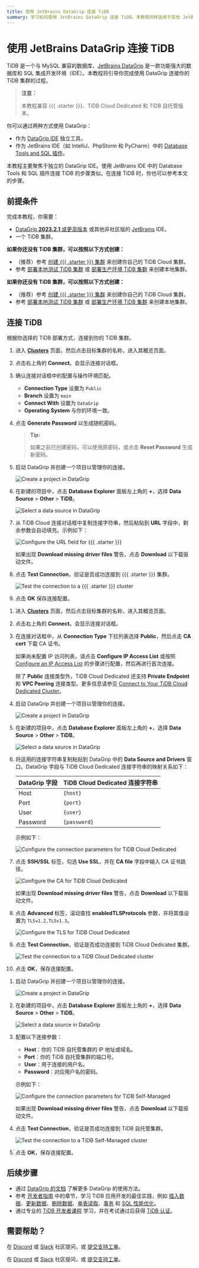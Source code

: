 ```yaml
---
title: 使用 JetBrains DataGrip 连接 TiDB
summary: 学习如何使用 JetBrains DataGrip 连接 TiDB。本教程同样适用于其他 JetBrains IDE 中的 Database Tools 和 SQL 插件，例如 IntelliJ、PhpStorm 和 PyCharm。
---
```


# 使用 JetBrains DataGrip 连接 TiDB

TiDB 是一个与 MySQL 兼容的数据库，[JetBrains DataGrip](https://www.jetbrains.com/help/datagrip/getting-started.html) 是一款功能强大的数据库和 SQL 集成开发环境（IDE）。本教程将引导你完成使用 DataGrip 连接你的 TiDB 集群的过程。

> **注意：**
>
> 本教程兼容 {{{ .starter }}}、TiDB Cloud Dedicated 和 TiDB 自托管版本。

你可以通过两种方式使用 DataGrip：

- 作为 [DataGrip IDE](https://www.jetbrains.com/datagrip/download) 独立工具。
- 作为 JetBrains IDE（如 IntelliJ、PhpStorm 和 PyCharm）中的 [Database Tools and SQL 插件](https://www.jetbrains.com/help/idea/relational-databases/)。

本教程主要聚焦于独立的 DataGrip IDE。使用 JetBrains IDE 中的 Database Tools 和 SQL 插件连接 TiDB 的步骤类似。在连接 TiDB 时，你也可以参考本文的步骤。

## 前提条件

完成本教程，你需要：

- [DataGrip **2023.2.1** 或更高版本](https://www.jetbrains.com/datagrip/download/) 或其他非社区版的 [JetBrains](https://www.jetbrains.com/) IDE。
- 一个 TiDB 集群。

<CustomContent platform="tidb">

**如果你还没有 TiDB 集群，可以按照以下方式创建：**

- （推荐）参考 [创建 {{{ .starter }}} 集群](/develop/dev-guide-build-cluster-in-cloud.md) 来创建你自己的 TiDB Cloud 集群。
- 参考 [部署本地测试 TiDB 集群](/quick-start-with-tidb.md#deploy-a-local-test-cluster) 或 [部署生产环境 TiDB 集群](/production-deployment-using-tiup.md) 来创建本地集群。

</CustomContent>
<CustomContent platform="tidb-cloud">

**如果你还没有 TiDB 集群，可以按照以下方式创建：**

- （推荐）参考 [创建 {{{ .starter }}} 集群](/develop/dev-guide-build-cluster-in-cloud.md) 来创建你自己的 TiDB Cloud 集群。
- 参考 [部署本地测试 TiDB 集群](https://docs.pingcap.com/tidb/stable/quick-start-with-tidb#deploy-a-local-test-cluster) 或 [部署生产环境 TiDB 集群](https://docs.pingcap.com/tidb/stable/production-deployment-using-tiup) 来创建本地集群。

</CustomContent>

## 连接 TiDB

根据你选择的 TiDB 部署方式，连接到你的 TiDB 集群。

<SimpleTab>
<div label="{{{ .starter }}}">

1. 进入 [**Clusters**](https://tidbcloud.com/console/clusters) 页面，然后点击目标集群的名称，进入其概览页面。

2. 点击右上角的 **Connect**。会显示连接对话框。

3. 确认连接对话框中的配置与操作环境匹配。

    - **Connection Type** 设置为 `Public`
    - **Branch** 设置为 `main`
    - **Connect With** 设置为 `DataGrip`
    - **Operating System** 与你的环境一致。

4. 点击 **Generate Password** 以生成随机密码。

    > **Tip:**
    >
    > 如果之前已创建密码，可以使用原密码，或点击 **Reset Password** 生成新密码。

5. 启动 DataGrip 并创建一个项目以管理你的连接。

    ![Create a project in DataGrip](/media/develop/datagrip-create-project.jpg)

6. 在新建的项目中，点击 **Database Explorer** 面板左上角的 **+**，选择 **Data Source** > **Other** > **TiDB**。

    ![Select a data source in DataGrip](/media/develop/datagrip-data-source-select.jpg)

7. 从 TiDB Cloud 连接对话框中复制连接字符串，然后粘贴到 **URL** 字段中，剩余参数会自动填充。示例如下：

    ![Configure the URL field for {{{ .starter }}}](/media/develop/datagrip-url-paste.jpg)

    如果出现 **Download missing driver files** 警告，点击 **Download** 以下载驱动文件。

8. 点击 **Test Connection**，验证是否成功连接到 {{{ .starter }}} 集群。

    ![Test the connection to a {{{ .starter }}} cluster](/media/develop/datagrip-test-connection.jpg)

9. 点击 **OK** 保存连接配置。

</div>
<div label="TiDB Cloud Dedicated">

1. 进入 [**Clusters**](https://tidbcloud.com/console/clusters) 页面，然后点击目标集群的名称，进入其概览页面。

2. 点击右上角的 **Connect**。会显示连接对话框。

3. 在连接对话框中，从 **Connection Type** 下拉列表选择 **Public**，然后点击 **CA cert** 下载 CA 证书。

    如果尚未配置 IP 访问列表，请点击 **Configure IP Access List** 或按照 [Configure an IP Access List](https://docs.pingcap.com/tidbcloud/configure-ip-access-list) 的步骤进行配置，然后再进行首次连接。

    除了 **Public** 连接类型外，TiDB Cloud Dedicated 还支持 **Private Endpoint** 和 **VPC Peering** 连接类型。更多信息请参见 [Connect to Your TiDB Cloud Dedicated Cluster](https://docs.pingcap.com/tidbcloud/connect-to-tidb-cluster)。

4. 启动 DataGrip 并创建一个项目以管理你的连接。

    ![Create a project in DataGrip](/media/develop/datagrip-create-project.jpg)

5. 在新建的项目中，点击 **Database Explorer** 面板左上角的 **+**，选择 **Data Source** > **Other** > **TiDB**。

    ![Select a data source in DataGrip](/media/develop/datagrip-data-source-select.jpg)

6. 将适用的连接字符串复制粘贴到 DataGrip 中的 **Data Source and Drivers** 窗口。DataGrip 字段与 TiDB Cloud Dedicated 连接字符串的映射关系如下：

    | DataGrip 字段 | TiDB Cloud Dedicated 连接字符串 |
    | -------------- | ------------------------------ |
    | Host           | `{host}`                       |
    | Port           | `{port}`                       |
    | User           | `{user}`                       |
    | Password       | `{password}`                   |

    示例如下：

    ![Configure the connection parameters for TiDB Cloud Dedicated](/media/develop/datagrip-dedicated-connect.jpg)

7. 点击 **SSH/SSL** 标签，勾选 **Use SSL**，并在 **CA file** 字段中输入 CA 证书路径。

    ![Configure the CA for TiDB Cloud Dedicated](/media/develop/datagrip-dedicated-ssl.jpg)

    如果出现 **Download missing driver files** 警告，点击 **Download** 以下载驱动文件。

8. 点击 **Advanced** 标签，滚动查找 **enabledTLSProtocols** 参数，并将其值设置为 `TLSv1.2,TLSv1.3`。

    ![Configure the TLS for TiDB Cloud Dedicated](/media/develop/datagrip-dedicated-advanced.jpg)

9. 点击 **Test Connection**，验证是否成功连接到 TiDB Cloud Dedicated 集群。

    ![Test the connection to a TiDB Cloud Dedicated cluster](/media/develop/datagrip-dedicated-test-connection.jpg)

10. 点击 **OK**，保存连接配置。

</div>
<div label="TiDB Self-Managed">

1. 启动 DataGrip 并创建一个项目以管理你的连接。

    ![Create a project in DataGrip](/media/develop/datagrip-create-project.jpg)

2. 在新建的项目中，点击 **Database Explorer** 面板左上角的 **+**，选择 **Data Source** > **Other** > **TiDB**。

    ![Select a data source in DataGrip](/media/develop/datagrip-data-source-select.jpg)

3. 配置以下连接参数：

    - **Host**：你的 TiDB 自托管集群的 IP 地址或域名。
    - **Port**：你的 TiDB 自托管集群的端口号。
    - **User**：用于连接的用户名。
    - **Password**：对应用户名的密码。

    示例如下：

    ![Configure the connection parameters for TiDB Self-Managed](/media/develop/datagrip-self-hosted-connect.jpg)

    如果出现 **Download missing driver files** 警告，点击 **Download** 以下载驱动文件。

4. 点击 **Test Connection**，验证是否成功连接到 TiDB 自托管集群。

    ![Test the connection to a TiDB Self-Managed cluster](/media/develop/datagrip-self-hosted-test-connection.jpg)

5. 点击 **OK**，保存连接配置。

</div>
</SimpleTab>

## 后续步骤

- 通过 [DataGrip 的文档](https://www.jetbrains.com/help/datagrip/getting-started.html) 了解更多 DataGrip 的使用方法。
- 参考 [开发者指南](/develop/dev-guide-overview.md) 中的章节，学习 TiDB 应用开发的最佳实践，例如 [插入数据](/develop/dev-guide-insert-data.md)、[更新数据](/develop/dev-guide-update-data.md)、[删除数据](/develop/dev-guide-delete-data.md)、[单表读取](/develop/dev-guide-get-data-from-single-table.md)、[事务](/develop/dev-guide-transaction-overview.md) 和 [SQL 性能优化](/develop/dev-guide-optimize-sql-overview.md)。
- 通过专业的 [TiDB 开发者课程](https://www.pingcap.com/education/) 学习，并在考试通过后获得 [TiDB 认证](https://www.pingcap.com/education/certification/)。

## 需要帮助？

<CustomContent platform="tidb">

在 [Discord](https://discord.gg/DQZ2dy3cuc?utm_source=doc) 或 [Slack](https://slack.tidb.io/invite?team=tidb-community&channel=everyone&ref=pingcap-docs) 社区提问，或 [提交支持工单](/support.md)。

</CustomContent>

<CustomContent platform="tidb-cloud">

在 [Discord](https://discord.gg/DQZ2dy3cuc?utm_source=doc) 或 [Slack](https://slack.tidb.io/invite?team=tidb-community&channel=everyone&ref=pingcap-docs) 社区提问，或 [提交支持工单](https://tidb.support.pingcap.com/)。

</CustomContent>